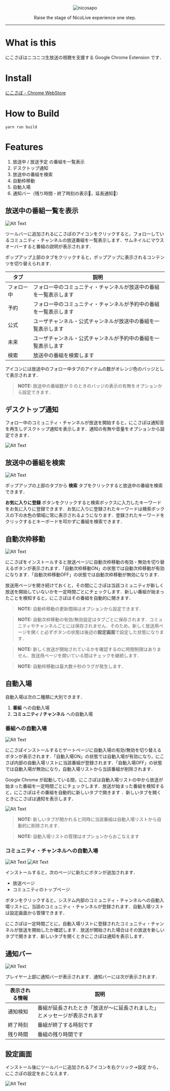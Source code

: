 <p align="center">
  <img alt="nicosapo" src="https://yurafuca.github.io/resources/nstitle.png">
</p>

<p align="center">
  Raise the stage of NicoLive experience one step.
</p>

---

# What is this

にこさぽはニコニコ生放送の視聴を支援する Google Chrome Extension です．

# Install

[にこさぽ - Chrome WebStore](https://chrome.google.com/webstore/detail/%E3%83%8B%E3%82%B3%E7%94%9F%E3%83%81%E3%82%A7%E3%83%83%E3%82%AB%E3%83%BC/kfnogdokhemdbbclknmmjpcnmjmpjknc)

# How to Build

```
yarn run build
```

# Features

1. 放送中 / 放送予定 の番組を一覧表示
1. デスクトップ通知
1. 放送中の番組を検索
1. 自動枠移動
1. 自動入場
1. 通知バー（残り時間・終了時刻の表示，延長通知）

## 放送中の番組一覧を表示

![Alt Text](./src/images/popup.png)

ツールバーに追加されるにこさぽのアイコンをクリックすると，フォローしているコミュニティ・チャンネルの放送番組を一覧表示します．サムネイルにマウスオーバーすると番組の説明が表示されます．

ポップアップ上部のタブをクリックすると，ポップアップに表示されるコンテンツを切り替えられます．

| タブ | 説明 |
| --- | --- |
| フォロー中 | フォロー中のコミュニティ・チャンネルが放送中の番組を一覧表示します |
| 予約 | フォロー中のコミュニティ・チャンネルが予約中の番組を一覧表示します |
| 公式 | ユーザチャンネル・公式チャンネルが放送中の番組を一覧表示します |
| 未来 | ユーザチャンネル・公式チャンネルが予約中の番組を一覧表示します |
| 検索 | 放送中の番組を検索します |

アイコンには放送中のフォロー中タブのアイテムの数がオレンジ色のバッジとして表示されます．

> **NOTE:** 放送中の番組数が 0 のときのバッジの表示の有無をオプションから設定できます．

## デスクトップ通知

フォロー中のコミュニティ・チャンネルが放送を開始すると，にこさぽは通知音を再生しデスクトップ通知を表示します．通知の有無や音量をオプションから設定できます．

![Alt Text](./src/images/notification1.png)

## 放送中の番組を検索

![Alt Text](./src/images/search.png)

ポップアップの上部のタブから **検索** タブをクリックすると放送中の番組を検索できます．

**お気に入りに登録** ボタンをクリックすると検索ボックスに入力したキーワードをお気に入りに登録できます．お気に入りに登録されたキーワードは検索ボックスの下の水色の領域に常に表示されるようになります．登録されたキーワードをクリックするとキーボードを叩かずに番組を検索できます．

## 自動次枠移動

![Alt Text](./src/images/autoredirect.png)

にこさぽをインストールすると放送ページに自動次枠移動の有効・無効を切り替えるボタンが表示されます．「自動次枠移動ON」の状態では自動次枠移動が有効になります．「自動次枠移動OFF」の状態では自動次枠移動が無効になります．

放送用ページを開き続けておくと，その間にこさぽは当該コミュニティが新しく放送を開始していないかを一定時間ごとにチェックします．新しい番組が始まったことを検知すると，にこさぽはその番組を自動的に開きます．

> **NOTE:** 自動枠移動の更新間隔はオプションから設定できます．

> **NOTE:** 自動次枠移動の有効/無効設定はタブごとに保存されます．コミュニティやチャンネルごとには保存されません．そのため，新しく放送用ページを開くと必ずボタンの状態は後述の**設定画面**で設定した状態になります．

> **NOTE:** 新しく放送が開始されているかを確認するのに時間制限はありません．放送用ページを開いている間はチェックを継続します．

> **NOTE:** 自動枠移動は最大数十秒のラグが発生します．

## 自動入場

自動入場は次の二種類に大別できます．

1. **番組** への自動入場
2. **コミュニティ / チャンネル** への自動入場

### 番組への自動入場

![Alt Text](./src/images/autoenter_program.png)

にこさぽインストールするとゲートページに自動入場の有効/無効を切り替えるボタンが表示されます．「自動入場ON」の状態では自動入場が有効になり，にこさぽ内部の自動入場リストに当該番組が登録されます．「自動入場OFF」の状態では自動入場が無効になり，自動入場リストから当該番組が削除されます．

Google Chrome が起動している間，にこさぽは自動入場リストの中から放送が始まった番組を一定時間ごとにチェックします．放送が始まった番組を検知すると，にこさぽはその番組を自動的に新しいタブで開きます
．新しいタブを開くときにこさぽは通知を表示します．

![Alt Text](./src/images/notification2.png)

> **NOTE:** 新しいタブが開かれると同時に当該番組は自動入場リストから自動的に削除されます．

> **NOTE:** 自動入場リストの管理はオプションからおこなえます

### コミュニティ・チャンネルへの自動入場

![Alt Text](./src/images/autoenter_community1.png)
![Alt Text](./src/images/autoenter_community2.png)

インストールすると，次のページに新たにボタンが追加されます．

+ 放送ページ
+ コミュニティのトップページ

ボタンをクリックすると，システム内部のコミュニティ・チャンネルへの自動入場リストに，当該のコミュニティ・チャンネルが登録されます．自動入場リストは設定画面から管理できます．

にこさぽは一定時間ごとに，自動入場リストに登録されたコミュニティ・チャンネルが放送を開始したか確認します．放送が開始された場合はその放送を新しいタブで開きます．新しいタブを開くときにこさぽは通知を表示します．

## 通知バー

![Alt Text](./src/images/bar.png)

プレイヤー上部に通知バーが表示されます．通知バーには次が表示されます．

| 表示される情報 | 説明 |
| --- | --- |
| 通知検知 | 番組が延長されたとき「放送が～に延長されました」とメッセージが表示されます |
| 終了時刻 | 番組が終了する時刻です |
| 残り時間 | 番組の残り時間です |

## 設定画面

インストール後にツールバーに追加されるアイコンを右クリック->設定 から，にこさぽの設定をおこなえます．

![Alt Text](./src/images/settings.png)
